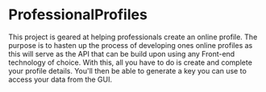 # ProfessionalProfiles
This project is geared at helping professionals create an online profile.
The purpose is to hasten up the process of developing ones online profiles as this will serve as the API that can be build upon using any Front-end technology of choice.
With this, all you have to do is create and complete your profile details. You'll then be able to generate a key you can use to access your data from the GUI.